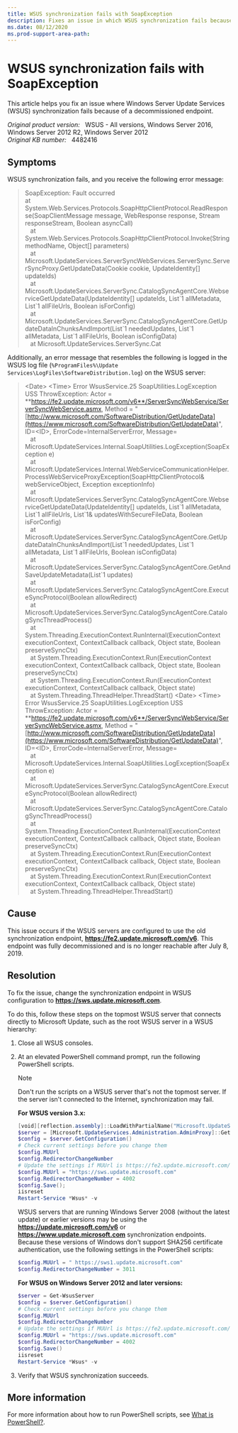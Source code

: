 ```yaml
---
title: WSUS synchronization fails with SoapException
description: Fixes an issue in which WSUS synchronization fails because of a decommissioned endpoint.
ms.date: 08/12/2020
ms.prod-support-area-path:
---
```

# WSUS synchronization fails with SoapException

This article helps you fix an issue where Windows Server Update Services (WSUS) synchronization fails because of a decommissioned endpoint.

_Original product version:_ &nbsp; WSUS - All versions, Windows Server 2016, Windows Server 2012 R2, Windows Server 2012  
_Original KB number:_ &nbsp; 4482416

## Symptoms

WSUS synchronization fails, and you receive the following error message:

> SoapException: Fault occurred  
at System.Web.Services.Protocols.SoapHttpClientProtocol.ReadResponse(SoapClientMessage message, WebResponse response, Stream responseStream, Boolean asyncCall)  
   at System.Web.Services.Protocols.SoapHttpClientProtocol.Invoke(String methodName, Object[] parameters)  
   at Microsoft.UpdateServices.ServerSyncWebServices.ServerSync.ServerSyncProxy.GetUpdateData(Cookie cookie, UpdateIdentity[] updateIds)  
   at Microsoft.UpdateServices.ServerSync.CatalogSyncAgentCore.WebserviceGetUpdateData(UpdateIdentity[] updateIds, List\`1 allMetadata, List\`1 allFileUrls, Boolean isForConfig)  
   at Microsoft.UpdateServices.ServerSync.CatalogSyncAgentCore.GetUpdateDataInChunksAndImport(List\`1 neededUpdates, List\`1 allMetadata, List\`1 allFileUrls, Boolean isConfigData)  
   at Microsoft.UpdateServices.ServerSync.Cat

Additionally, an error message that resembles the following is logged in the WSUS log file (`%ProgramFiles%\Update Services\LogFiles\SoftwareDistribution.log`) on the WSUS server:

> \<Date> \<Time> Error WsusService.25 SoapUtilities.LogException USS ThrowException: Actor = **https://fe2.update.microsoft.com/v6**/ServerSyncWebService/ServerSyncWebService.asmx, Method = "[http://www.microsoft.com/SoftwareDistribution/GetUpdateData](https://www.microsoft.com/SoftwareDistribution/GetUpdateData)", ID=\<ID>, ErrorCode=InternalServerError, Message=  
   at Microsoft.UpdateServices.Internal.SoapUtilities.LogException(SoapException e)  
   at Microsoft.UpdateServices.Internal.WebServiceCommunicationHelper. ProcessWebServiceProxyException(SoapHttpClientProtocol& webServiceObject, Exception exceptionInfo)  
   at Microsoft.UpdateServices.ServerSync.CatalogSyncAgentCore.WebserviceGetUpdateData(UpdateIdentity[] updateIds, List\`1 allMetadata, List\`1 allFileUrls, List\`1& updatesWithSecureFileData, Boolean isForConfig)  
   at Microsoft.UpdateServices.ServerSync.CatalogSyncAgentCore.GetUpdateDataInChunksAndImport(List\`1 neededUpdates, List\`1 allMetadata, List\`1 allFileUrls, Boolean isConfigData)  
   at Microsoft.UpdateServices.ServerSync.CatalogSyncAgentCore.GetAndSaveUpdateMetadata(List\`1 updates)  
   at Microsoft.UpdateServices.ServerSync.CatalogSyncAgentCore.ExecuteSyncProtocol(Boolean allowRedirect)  
   at Microsoft.UpdateServices.ServerSync.CatalogSyncAgentCore.CatalogSyncThreadProcess()  
   at System.Threading.ExecutionContext.RunInternal(ExecutionContext executionContext, ContextCallback callback, Object state, Boolean preserveSyncCtx)  
   at System.Threading.ExecutionContext.Run(ExecutionContext executionContext, ContextCallback callback, Object state, Boolean preserveSyncCtx)  
   at System.Threading.ExecutionContext.Run(ExecutionContext executionContext, ContextCallback callback, Object state)  
   at System.Threading.ThreadHelper.ThreadStart()
\<Date> \<Time> Error WsusService.25 SoapUtilities.LogException USS ThrowException: Actor = **https://fe2.update.microsoft.com/v6**/ServerSyncWebService/ServerSyncWebService.asmx, Method = "[http://www.microsoft.com/SoftwareDistribution/GetUpdateData](https://www.microsoft.com/SoftwareDistribution/GetUpdateData)", ID=\<ID>, ErrorCode=InternalServerError, Message=  
   at Microsoft.UpdateServices.Internal.SoapUtilities.LogException(SoapException e)  
   at Microsoft.UpdateServices.ServerSync.CatalogSyncAgentCore.ExecuteSyncProtocol(Boolean allowRedirect)  
   at Microsoft.UpdateServices.ServerSync.CatalogSyncAgentCore.CatalogSyncThreadProcess()  
   at System.Threading.ExecutionContext.RunInternal(ExecutionContext executionContext, ContextCallback callback, Object state, Boolean preserveSyncCtx)  
   at System.Threading.ExecutionContext.Run(ExecutionContext executionContext, ContextCallback callback, Object state, Boolean preserveSyncCtx)  
   at System.Threading.ExecutionContext.Run(ExecutionContext executionContext, ContextCallback callback, Object state)  
   at System.Threading.ThreadHelper.ThreadStart()

## Cause

This issue occurs if the WSUS servers are configured to use the old synchronization endpoint, **<https://fe2.update.microsoft.com/v6>**. This endpoint was fully decommissioned and is no longer reachable after July 8, 2019.

## Resolution

To fix the issue, change the synchronization endpoint in WSUS configuration to **<https://sws.update.microsoft.com>**.

To do this, follow these steps on the topmost WSUS server that connects directly to Microsoft Update, such as the root WSUS server in a WSUS hierarchy:

1. Close all WSUS consoles.
2. At an elevated PowerShell command prompt, run the following PowerShell scripts.

   > [!NOTE]
   > Don't run the scripts on a WSUS server that's not the topmost server. If the server isn't connected to the Internet, synchronization may fail.

   **For WSUS version 3.x:**

   ```powershell
   [void][reflection.assembly]::LoadWithPartialName("Microsoft.UpdateServices.Administration")
   $server = [Microsoft.UpdateServices.Administration.AdminProxy]::GetUpdateServer()
   $config = $server.GetConfiguration()
   # Check current settings before you change them
   $config.MUUrl
   $config.RedirectorChangeNumber
   # Update the settings if MUUrl is https://fe2.update.microsoft.com/v6
   $config.MUUrl = "https://sws.update.microsoft.com"
   $config.RedirectorChangeNumber = 4002
   $config.Save();
   iisreset
   Restart-Service *Wsus* -v
   ```

   WSUS servers that are running Windows Server 2008 (without the latest update) or earlier versions may be using the **<https://update.microsoft.com/v6>** or **<https://www.update.microsoft.com>** synchronization endpoints. Because these versions of Windows don't support SHA256 certificate authentication, use the following settings in the PowerShell scripts:

   ```powershell
   $config.MUUrl = " https://sws1.update.microsoft.com"
   $config.RedirectorChangeNumber = 3011
   ```

   **For WSUS on Windows Server 2012 and later versions:**

    ```powershell
    $server = Get-WsusServer
    $config = $server.GetConfiguration()
    # Check current settings before you change them 
    $config.MUUrl
    $config.RedirectorChangeNumber
    # Update the settings if MUUrl is https://fe2.update.microsoft.com/v6
    $config.MUUrl = "https://sws.update.microsoft.com"
    $config.RedirectorChangeNumber = 4002
    $config.Save()
    iisreset
    Restart-Service *Wsus* -v
    ```  

3. Verify that WSUS synchronization succeeds.

## More information

For more information about how to run PowerShell scripts, see [What is PowerShell?](/powershell/scripting/overview?view=powershell-7).
